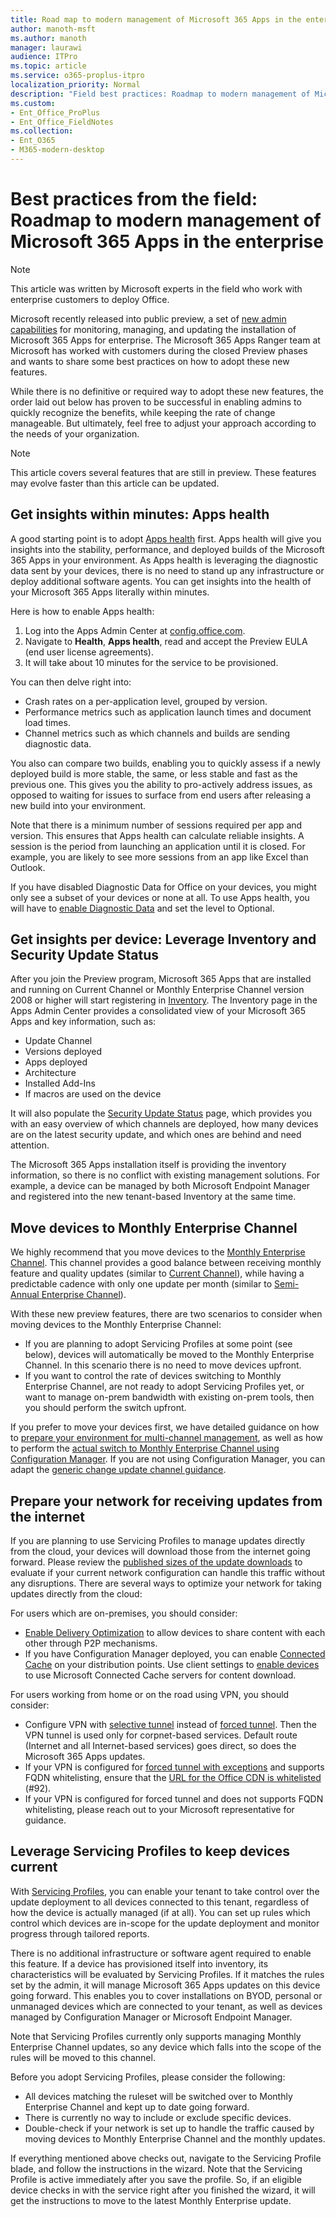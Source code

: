 ```yaml
---
title: Road map to modern management of Microsoft 365 Apps in the enterprise
author: manoth-msft
ms.author: manoth
manager: laurawi
audience: ITPro 
ms.topic: article 
ms.service: o365-proplus-itpro
localization_priority: Normal
description: "Field best practices: Roadmap to modern management of Microsoft 365 Apps in the enterprise"
ms.custom: 
- Ent_Office_ProPlus
- Ent_Office_FieldNotes
ms.collection: 
- Ent_O365
- M365-modern-desktop
---
```


# Best practices from the field: Roadmap to modern management of Microsoft 365 Apps in the enterprise

> [!NOTE]
> This article was written by Microsoft experts in the field who work with enterprise customers to deploy Office.

Microsoft recently released into public preview, a set of [new admin capabilities](../admincenter/overview.md#whats-new-in-preview) for monitoring, managing, and updating the installation of Microsoft 365 Apps for enterprise. The Microsoft 365 Apps Ranger team at Microsoft has worked with customers during the closed Preview phases and wants to share some best practices on how to adopt these new features.

While there is no definitive or required way to adopt these new features, the order laid out below has proven to be successful in enabling admins to quickly recognize the benefits, while keeping the rate of change manageable. But ultimately, feel free to adjust your approach according to the needs of your organization.

> [!NOTE]
>This article covers several features that are still in preview. These features may evolve faster than this article can be updated.

## Get insights within minutes: Apps health

A good starting point is to adopt [Apps health](../admincenter/microsoft-365-apps-health.md) first. Apps health will give you insights into the stability, performance, and deployed builds of the Microsoft 365 Apps in your environment. As Apps health is leveraging the diagnostic data sent by your devices, there is no need to stand up any infrastructure or deploy additional software agents. You can get insights into the health of your Microsoft 365 Apps literally within minutes.

Here is how to enable Apps health:

1. Log into the Apps Admin Center at [config.office.com](https://config.office.com/).
2. Navigate to **Health**, **Apps health**, read and accept the Preview EULA (end user license agreements).
3. It will take about 10 minutes for the service to be provisioned.

You can then delve right into:

- Crash rates on a per-application level, grouped by version.
- Performance metrics such as application launch times and document load times.
- Channel metrics such as which channels and builds are sending diagnostic data.

You also can compare two builds, enabling you to quickly assess if a newly deployed build is more stable, the same, or less stable and fast as the previous one. This gives you the ability to pro-actively address issues, as opposed to waiting for issues to surface from end users after releasing a new build into your environment.

Note that there is a minimum number of sessions required per app and version. This ensures that Apps health can calculate reliable insights. A session is the period from launching an application until it is closed. For example, you are likely to see more sessions from an app like Excel than Outlook.

If you have disabled Diagnostic Data for Office on your devices, you might only see a subset of your devices or none at all. To use Apps health, you will have to [enable Diagnostic Data](../privacy/manage-privacy-controls.md#policy-setting-for-diagnostic-data) and set the level to Optional.

## Get insights per device: Leverage Inventory and Security Update Status

After you join the Preview program, Microsoft 365 Apps that are installed and running on Current Channel or Monthly Enterprise Channel version 2008 or higher will start registering in [Inventory](../admincenter/inventory.md). The Inventory page in the Apps Admin Center provides a consolidated view of your Microsoft 365 Apps and key information, such as:

- Update Channel
- Versions deployed
- Apps deployed
- Architecture
- Installed Add-Ins
- If macros are used on the device

It will also populate the [Security Update Status](../admincenter/security-update-status.md) page, which provides you with an easy overview of which channels are deployed, how many devices are on the latest security update, and which ones are behind and need attention.

The Microsoft 365 Apps installation itself is providing the inventory information, so there is no conflict with existing management solutions. For example, a device can be managed by both Microsoft Endpoint Manager and registered into the new tenant-based Inventory at the same time.

## Move devices to Monthly Enterprise Channel

We highly recommend that you move devices to the [Monthly Enterprise Channel](../overview-update-channels.md#monthly-enterprise-channel-overview). This channel provides a good balance between receiving monthly feature and quality updates (similar to [Current Channel](../overview-update-channels.md#current-channel-overview)), while having a predictable cadence with only one update per month (similar to [Semi-Annual Enterprise Channel](../overview-update-channels.md#semi-annual-enterprise-channel-overview)).

With these new preview features, there are two scenarios to consider when moving devices to the Monthly Enterprise Channel:

- If you are planning to adopt Servicing Profiles at some point (see below), devices will automatically be moved to the Monthly Enterprise Channel. In this scenario there is no need to move devices upfront.
- If you want to control the rate of devices switching to Monthly Enterprise Channel, are not ready to adopt Servicing Profiles yet, or want to manage on-prem bandwidth with existing on-prem tools, then you should perform the switch upfront.

If you prefer to move your devices first, we have detailed guidance on how to [prepare your environment for multi-channel management](https://docs.microsoft.com/en-us/deployoffice/fieldnotes/build-dynamic-lean-configuration-manager), as well as how to perform the [actual switch to Monthly Enterprise Channel using Configuration Manager](https://docs.microsoft.com/en-us/deployoffice/fieldnotes/switch-to-monthly-enterprise-channel). If you are not using Configuration Manager, you can adapt the [generic change update channel guidance](https://docs.microsoft.com/en-us/deployoffice/change-update-channels).

## Prepare your network for receiving updates from the internet

If you are planning to use Servicing Profiles to manage updates directly from the cloud, your devices will download those from the internet going forward. Please review the [published sizes of the update downloads](https://docs.microsoft.com/officeupdates/download-sizes-microsoft365-apps-updates) to evaluate if your current network configuration can handle this traffic without any disruptions. There are several ways to optimize your network for taking updates directly from the cloud:

For users which are on-premises, you should consider:

- [Enable Delivery Optimization](../delivery-optimization.md) to allow devices to share content with each other through P2P mechanisms.
- If you have Configuration Manager deployed, you can enable [Connected Cache](https://docs.microsoft.com/mem/configmgr/core/plan-design/hierarchy/microsoft-connected-cache) on your distribution points. Use client settings to [enable devices](https://docs.microsoft.com/mem/configmgr/core/plan-design/hierarchy/microsoft-connected-cache#enable-connected-cache) to use Microsoft Connected Cache servers for content download.

For users working from home or on the road using VPN, you should consider:

- Configure VPN with [selective tunnel](https://docs.microsoft.com/microsoft-365/enterprise/microsoft-365-vpn-implement-split-tunnel?view=o365-worldwide#4-vpn-selective-tunnel) instead of [forced tunnel](https://docs.microsoft.com/microsoft-365/enterprise/microsoft-365-vpn-implement-split-tunnel?view=o365-worldwide#1-vpn-forced-tunnel). Then the VPN tunnel is used only for corpnet-based services. Default route (Internet and all Internet-based services) goes direct, so does the Microsoft 365 Apps updates.
- If your VPN is configured for [forced tunnel with exceptions](https://docs.microsoft.com/microsoft-365/enterprise/microsoft-365-vpn-implement-split-tunnel?view=o365-worldwide#2-vpn-forced-tunnel-with-a-small-number-of-trusted-exceptions) and supports FQDN whitelisting, ensure that the [URL for the Office CDN is whitelisted](https://docs.microsoft.com/microsoft-365/enterprise/urls-and-ip-address-ranges?view=o365-worldwide#microsoft-365-common-and-office-online) (#92).
- If your VPN is configured for forced tunnel and does not supports FQDN whitelisting, please reach out to your Microsoft representative for guidance.

## Leverage Servicing Profiles to keep devices current

With [Servicing Profiles](../admincenter/servicing-profile.md), you can enable your tenant to take control over the update deployment to all devices connected to this tenant, regardless of how the device is actually managed (if at all). You can set up rules which control which devices are in-scope for the update deployment and monitor progress through tailored reports.

There is no additional infrastructure or software agent required to enable this feature. If a device has provisioned itself into inventory, its characteristics will be evaluated by Servicing Profiles. If it matches the rules set by the admin, it will manage Microsoft 365 Apps updates on this device going forward. This enables you to cover installations on BYOD, personal or unmanaged devices which are connected to your tenant, as well as devices managed by Configuration Manager or Microsoft Endpoint Manager.

Note that Servicing Profiles currently only supports managing Monthly Enterprise Channel updates, so any device which falls into the scope of the rules will be moved to this channel.

Before you adopt Servicing Profiles, please consider the following:

- All devices matching the ruleset will be switched over to Monthly Enterprise Channel and kept up to date going forward.
- There is currently no way to include or exclude specific devices.
- Double-check if your network is set up to handle the traffic caused by moving devices to Monthly Enterprise Channel and the monthly updates.

If everything mentioned above checks out, navigate to the Servicing Profile blade, and follow the instructions in the wizard. Note that the Servicing Profile is active immediately after you save the profile. So, if an eligible device checks in with the service right after you finished the wizard, it will get the instructions to move to the latest Monthly Enterprise update.
